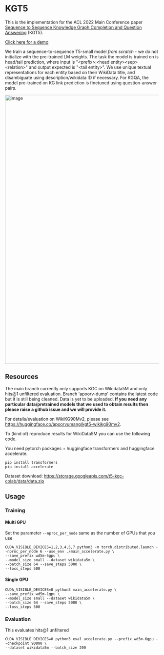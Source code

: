 # KGT5

This is the implementation for the ACL 2022 Main Conference paper [Sequence to Sequence Knowledge Graph Completion and Question Answering](https://arxiv.org/abs/2203.10321) (KGT5).

[Click here for a demo](https://huggingface.co/spaces/apoorvumang/kgt5)

We train a sequence-to-sequence T5-small model *from scratch* - we do not initialize with the pre-trained LM weights. The task the model is trained on is head/tail prediction, where input is "\<prefix\>:\<head entity\>\<sep\>\<relation\>" and output expected is "\<tail entity\>". We use unique textual representations for each entity based on their WikiData title, and disambiguate using description/wikidata ID if necessary. For KGQA, the model pre-trained on KG link prediction is finetuned using question-answer pairs. 

<img width="878" alt="image" src="https://user-images.githubusercontent.com/1957903/160060872-60d5e5a1-f1c5-4987-804a-43375e5114e1.png">

## Resources

The main branch currently only supports KGC on Wikidata5M and only hits@1 unfiltered evaluation. Branch 'apoorv-dump' contains the latest code but it is still being cleaned. Data is yet to be uploaded. **If you need any particular data/pretrained models that we used to obtain results then please raise a github issue and we will provide it.**

For details/evaluation on WikiKG90Mv2, please see https://huggingface.co/apoorvumang/kgt5-wikikg90mv2.

To (kind of) reproduce results for WikiData5M you can use the following code.

You need pytorch packages + huggingface transformers and huggingface accelerate.

```
pip install transformers
pip install accelerate
```

Dataset download: https://storage.googleapis.com/t5-kgc-colab/data/data.zip

## Usage

### Training

#### Multi GPU
Set the parameter `--nproc_per_node` same as the number of GPUs that you use

```
CUDA_VISIBLE_DEVICES=1,2,3,4,5,7 python3 -m torch.distributed.launch --nproc_per_node 6 --use_env ./main_accelerate.py \
--save_prefix wd5m-6gpu \
--model_size small --dataset wikidata5m \
--batch_size 64 --save_steps 5000 \
--loss_steps 500
```
#### Single GPU

```
CUDA_VISIBLE_DEVICES=0 python3 main_accelerate.py \
--save_prefix wd5m-1gpu \
--model_size small --dataset wikidata5m \
--batch_size 64 --save_steps 5000 \
--loss_steps 500
```


### Evaluation

This evaluates hits@1 unfiltered

```
CUDA_VISIBLE_DEVICES=0 python3 eval_accelerate.py --prefix wd5m-6gpu --checkpoint 90000 \
--dataset wikidata5m --batch_size 200
```

